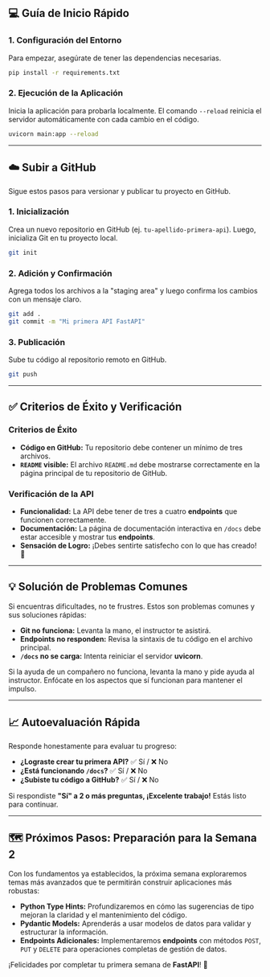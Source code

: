 
## 💻 Guía de Inicio Rápido

### 1\. Configuración del Entorno

Para empezar, asegúrate de tener las dependencias necesarias.

```bash
pip install -r requirements.txt
```

### 2\. Ejecución de la Aplicación

Inicia la aplicación para probarla localmente. El comando `--reload` reinicia el servidor automáticamente con cada cambio en el código.

```bash
uvicorn main:app --reload
```

-----

## ☁️ Subir a GitHub

Sigue estos pasos para versionar y publicar tu proyecto en GitHub.

### 1\. Inicialización

Crea un nuevo repositorio en GitHub (ej. `tu-apellido-primera-api`). Luego, inicializa Git en tu proyecto local.

```bash
git init
```

### 2\. Adición y Confirmación

Agrega todos los archivos a la "staging area" y luego confirma los cambios con un mensaje claro.

```bash
git add .
git commit -m "Mi primera API FastAPI"
```

### 3\. Publicación

Sube tu código al repositorio remoto en GitHub.

```bash
git push
```

-----

## ✅ Criterios de Éxito y Verificación

### Criterios de Éxito

  - **Código en GitHub:** Tu repositorio debe contener un mínimo de tres archivos.
  - **`README` visible:** El archivo `README.md` debe mostrarse correctamente en la página principal de tu repositorio de GitHub.

### Verificación de la API

  - **Funcionalidad:** La API debe tener de tres a cuatro **endpoints** que funcionen correctamente.
  - **Documentación:** La página de documentación interactiva en `/docs` debe estar accesible y mostrar tus **endpoints**.
  - **Sensación de Logro:** ¡Debes sentirte satisfecho con lo que has creado\! 🎉

-----

## 💡 Solución de Problemas Comunes

Si encuentras dificultades, no te frustres. Estos son problemas comunes y sus soluciones rápidas:

  - **Git no funciona:** Levanta la mano, el instructor te asistirá.
  - **Endpoints no responden:** Revisa la sintaxis de tu código en el archivo principal.
  - **`/docs` no se carga:** Intenta reiniciar el servidor **uvicorn**.

Si la ayuda de un compañero no funciona, levanta la mano y pide ayuda al instructor. Enfócate en los aspectos que sí funcionan para mantener el impulso.

-----

## 📈 Autoevaluación Rápida

Responde honestamente para evaluar tu progreso:

  - **¿Lograste crear tu primera API?** ✅ Sí / ❌ No
  - **¿Está funcionando `/docs`?** ✅ Sí / ❌ No
  - **¿Subiste tu código a GitHub?** ✅ Sí / ❌ No

Si respondiste **"Sí" a 2 o más preguntas, ¡Excelente trabajo\!** Estás listo para continuar.

-----

## 🗺️ Próximos Pasos: Preparación para la Semana 2

Con los fundamentos ya establecidos, la próxima semana exploraremos temas más avanzados que te permitirán construir aplicaciones más robustas:

  - **Python Type Hints:** Profundizaremos en cómo las sugerencias de tipo mejoran la claridad y el mantenimiento del código.
  - **Pydantic Models:** Aprenderás a usar modelos de datos para validar y estructurar la información.
  - **Endpoints Adicionales:** Implementaremos **endpoints** con métodos `POST`, `PUT` y `DELETE` para operaciones completas de gestión de datos.

¡Felicidades por completar tu primera semana de **FastAPI**\! 🚀